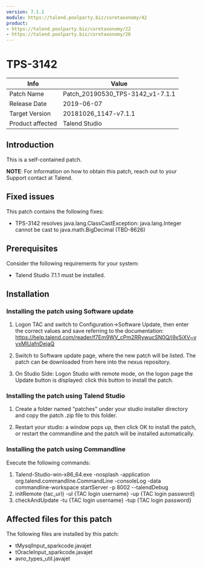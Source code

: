 ```yaml
---
version: 7.1.1
module: https://talend.poolparty.biz/coretaxonomy/42
product:
- https://talend.poolparty.biz/coretaxonomy/22
- https://talend.poolparty.biz/coretaxonomy/26
---
```


# TPS-3142

| Info             | Value |
| ---------------- | ---------------- |
| Patch Name       | Patch\_20190530\_TPS-3142\_v1-7.1.1|
| Release Date     | 2019-06-07 |
| Target Version   | 20181026\_1147-v7.1.1 |
| Product affected | Talend Studio |

## Introduction <!-- mandatory -->

This is a self-contained patch.

**NOTE**: For information on how to obtain this patch, reach out to your Support contact at Talend.

## Fixed issues <!-- mandatory -->



This patch contains the following fixes:

- TPS-3142 resolves  java.lang.ClassCastException: java.lang.Integer cannot be cast to java.math.BigDecimal (TBD-8626)



## Prerequisites <!-- mandatory -->



Consider the following requirements for your system:

- Talend Studio 7.1.1 must be installed.

## Installation <!-- mandatory -->



### Installing the patch using Software update <!-- if applicable -->

1) Logon TAC and switch to Configuration->Software Update, then enter the correct values and save referring to the documentation: https://help.talend.com/reader/f7Em9WV_cPm2RRywucSN0Q/j9x5iXV~vyxMlUafnDejaQ

2) Switch to Software update page, where the new patch will be listed. The patch can be downloaded from here into the nexus repository.

3) On Studio Side: Logon Studio with remote mode, on the logon page the Update button is displayed: click this button to install the patch.

### Installing the patch using Talend Studio <!-- if applicable -->

1) Create a folder named "patches" under your studio installer directory and copy the patch .zip file to this folder.

2) Restart your studio: a window pops up, then click OK to install the patch, or restart the commandline and the patch will be installed automatically.

### Installing the patch using Commandline <!-- if applicable -->

Execute the following commands:

1. Talend-Studio-win-x86_64.exe -nosplash -application org.talend.commandline.CommandLine -consoleLog -data commandline-workspace startServer -p 8002 --talendDebug
2. initRemote {tac_url} -ul {TAC login username} -up {TAC login password}
3. checkAndUpdate -tu {TAC login username} -tup {TAC login password}

## Affected files for this patch <!-- if applicable -->

The following files are installed by this patch:

- tMysqlInput_sparkcode.javajet  
- tOracleInput_sparkcode.javajet  
- avro_types_util.javajet
